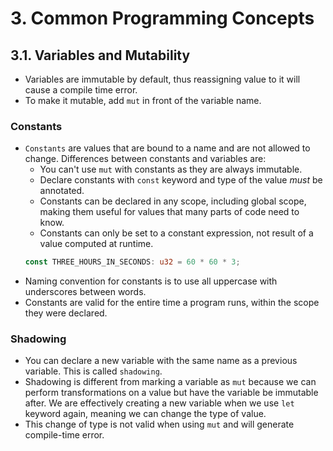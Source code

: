 # 3. Common Programming Concepts

## 3.1. Variables and Mutability

- Variables are immutable by default, thus reassigning value to it will cause a compile time error.
- To make it mutable, add `mut` in front of the variable name.

### Constants

- `Constants` are values that are bound to a name and are not allowed to change. Differences between constants and variables are:
  - You can't use `mut` with constants as they are always immutable.
  - Declare constants with `const` keyword and type of the value _must_ be annotated.
  - Constants can be declared in any scope, including global scope, making them useful for values that many parts of code need to know.
  - Constants can only be set to a constant expression, not result of a value computed at runtime.
  ```rust
  const THREE_HOURS_IN_SECONDS: u32 = 60 * 60 * 3;
  ```
- Naming convention for constants is to use all uppercase with underscores between words.
- Constants are valid for the entire time a program runs, within the scope they were declared.

### Shadowing

- You can declare a new variable with the same name as a previous variable. This is called `shadowing`.
- Shadowing is different from marking a variable as `mut` because we can perform transformations on a value but have the variable be immutable after. We are effectively creating a new variable when we use `let` keyword again, meaning we can change the type of value.
- This change of type is not valid when using `mut` and will generate compile-time error.
